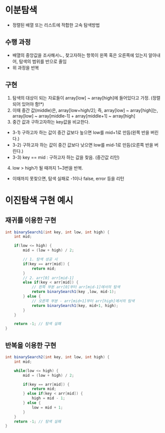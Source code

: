 # 이분탐색
- 정렬된 배열 또는 리스트에 적합한 고속 탐색방법

## 수행 과정
- 배열의 중앙값을 조사해서ㄴ, 찾고자하는 항목이 왼쪽 혹은 오른쪽에 있는지 알아내어, 탐색의 범위를 반으로 줄임
- 위 과정을 반복

## 구현
1. 탐색의 대상이 되는 자료들이 array[low] ~ array[high]에 들어있다고 가정. (정렬되어 있어야 함!*)
2. 이때 중간 값(middle)은, array[low+high/2];
    즉, array[low] ~ array[high]는, array[low] ~ array[middle-1] + array[middle+1] ~ array[high] 
3. 중간 값과 구하고자하는 key값을 비교한다.
- 3-1) 구하고자 하는 값이 중간 값보다 높으면 low를 mid+1로 만듬(왼쪽 반을 버린다.)
- 3-2) 구하고자 하는 값이 중간 값보다 낮으면 low를 mid-1로 만듬(오른쪽 반을 버린다.)
- 3-3) key == mid : 구하고자 하는 값을 찾음. (중간값 리턴)
4. low > high가 될 때까지 1~3번을 반복.
- 이때까지 못찾으면, 탐색 실패로 -1이나 false, error 등을 리턴


# 이진탐색 구현 예시
## 재귀를 이용한 구현
```java
int binarySearch1(int key, int low, int high) {
	int mid;

	if(low <= high) {
		mid = (low + high) / 2;

        // 1. 탐색 성공 시 
		if(key == arr[mid]) { 
			return mid;
		} 
        // 2. arr[0] arr[mid-1]
        else if(key < arr[mid]) {
			// 왼쪽 부분 arr[0]부터 arr[mid-1]에서의 탐색 
			return binarySearch1(key ,low, mid-1);  
		} else {
			// 오른쪽 부분 - arr[mid+1]부터 arr[high]에서의 탐색 
			return binarySearch1(key, mid+1, high); 
		}
	}

	return -1; // 탐색 실패 
}
```

## 반복을 이용한 구현
```java
int binarySearch2(int key, int low, int high) {
	int mid;

	while(low <= high) {
		mid = (low + high) / 2;

		if(key == arr[mid]) {
			return mid;
		} else if(key < arr[mid]) {
			high = mid - 1;
		} else {
			low = mid + 1;
		}
	}
	return -1; // 탐색 실패 
}
```

